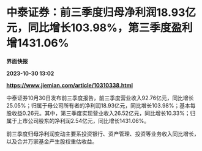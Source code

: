 # 中泰证券：前三季度归母净利润18.93亿元，同比增长103.98%，第三季度盈利增1431.06%
**界面快报**

**2023-10-30 13:02**

**https://www.jiemian.com/article/10310338.html**

中泰证券10月30日发布前三季度报告，前三季度营业收入92.76亿元，同比增长25.05%；归属于母公司所有者的净利润18.93亿元，同比增长103.98%；基本每股收益0.26元。其中，第三季度实现营业收入26.52亿元，同比增长10.33%；归属于上市公司股东的净利润2.54亿元，同比增长1431.06%。

前三季度归母净利润变动主要系投资银行、资产管理、投资等业务收入同比增长，以及合并万家基金产生股权重估收益。